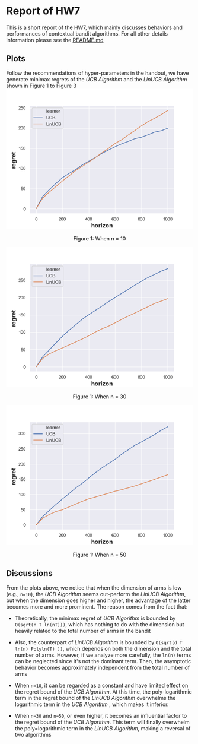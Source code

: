 # Report of HW7

This is a short report of the HW7, which mainly discusses behaviors and performances of contextual bandit algorithms.
For all other details information please see the [README.md](README.md)

## Plots
Follow the recommendations of hyper-parameters in the handout, we have generate minimax regrets of the *UCB Algorithm*
and the *LinUCB Algorithm* shown in Figure 1 to Figure 3
![n=10.png](./images-HW7/n=10.png)
<center style="font-size:14px;color:#000000;text-decoration:bold">Figure 1: When n = 10</center>

![n=30.png](./images-HW7/n=30.png)
<center style="font-size:14px;color:#000000;text-decoration:bold">Figure 1: When n = 30</center>

![n=50.png](./images-HW7/n=50.png)
<center style="font-size:14px;color:#000000;text-decoration:bold">Figure 1: When n = 50</center>

## Discussions
From the plots above, we notice that when the dimension of arms is low (e.g., `n=10`), the *UCB Algorithm* seems out-perform
the *LinUCB Algorithm*, but when the dimension goes higher and higher, the advantage of the latter becomes more and more
prominent. The reason comes from the fact that:

+ Theoretically, the minimax regret of *UCB Algorithm* is bounded by `O(sqrt(n T ln(nT)))`, which has nothing to do with
the dimension but heavily related to the total number of arms in the bandit

+ Also, the counterpart of *LinUCB Algorithm* is bounded by `O(sqrt(d T ln(n) Polyln(T) ))`, which depends on both the dimension
and the total number of arms. However, if we analyze more carefully, the `ln(n)` terms can be neglected since it's not the
dominant term. Then, the asymptotic behavior becomes approximately independent from the total number of arms

+ When `n=10`, it can be regarded as a constant and have limited effect on the regret bound of the *UCB Algorithm*. At this time,
the poly-logarithmic term in the regret bound of the *LinUCB Algorithm* overwhelms the logarithmic term in the *UCB Algorithm*
, which makes it inferior.

+ When `n=30` and `n=50`, or even higher, it becomes an influential factor to the regret bound of the *UCB Algorithm*.
This term will finally overwhelm the poly=logarithmic term in the *LinUCB Algorithm*, making a reversal of two algorithms
